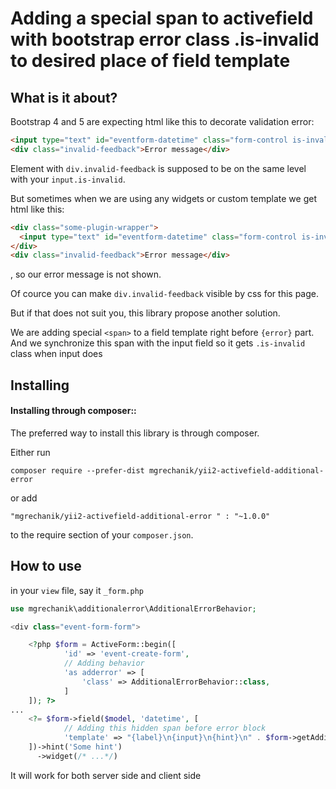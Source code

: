 # Adding a special span to activefield with bootstrap error class .is-invalid to desired place of field template

## What is it about? <span id="demo"></span>

Bootstrap 4 and 5 are expecting html like this to decorate validation error:

```html
<input type="text" id="eventform-datetime" class="form-control is-invalid" name="EventForm[datetime]" aria-required="true">
<div class="invalid-feedback">Error message</div>
```

Element with ```div.invalid-feedback``` is supposed to be on the same level with your ```input.is-invalid```.

But sometimes when we are using any widgets or custom template we get html like this:

```html
<div class="some-plugin-wrapper">
  <input type="text" id="eventform-datetime" class="form-control is-invalid" name="EventForm[datetime]" aria-required="true">
</div>  
<div class="invalid-feedback">Error message</div>
```
, so our error message is not shown.

Of cource you can make ```div.invalid-feedback``` visible by css for this page.

But if that does not suit you, this library propose another solution.

We are adding special ```<span>``` to a field template right before ```{error}``` part. And we synchronize this span with the input field so it gets ```.is-invalid``` class when input does 


## Installing <span id="installing"></span>

#### Installing through composer::

The preferred way to install this library is through composer.

Either run
```
composer require --prefer-dist mgrechanik/yii2-activefield-additional-error 
```

or add
```
"mgrechanik/yii2-activefield-additional-error " : "~1.0.0"
```
to the require section of your `composer.json`.

## How to use  <span id="use"></span> 

in your ```view``` file, say it ```_form.php```

```php
use mgrechanik\additionalerror\AdditionalErrorBehavior;

<div class="event-form-form">

    <?php $form = ActiveForm::begin([
            'id' => 'event-create-form',
            // Adding behavior
            'as adderror' => [
                'class' => AdditionalErrorBehavior::class,
            ]
    ]); ?>
...
    <?= $form->field($model, 'datetime', [
            // Adding this hidden span before error block 
            'template' => "{label}\n{input}\n{hint}\n" . $form->getAdditionalErrorSpan($model, 'datetime') . "\n{error}"
    ])->hint('Some hint')
      ->widget(/* ...*/)
```

It will work for both server side and client side


